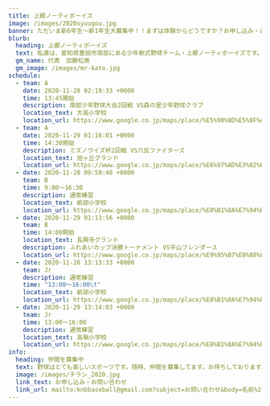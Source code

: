 ```yaml
---
title: 上郷ノーティボーイズ
image: /images/2020syuugou.jpg
banner: ただいま新6年生～新1年生大募集中！！まずは体験からどうですか？お申し込み・お問い合わせはお気軽にどうぞ！！
blurb:
  heading: 上郷ノーティボーイズ
  text: 私達は、愛知県豊田市南部にある少年軟式野球チーム・上郷ノーティボーイズです。野球を愛する少年・少女達の夢を育み、軟式野球を正しく指導し、体力向上と礼儀を養成します。また、親友同士の友情と交歓の場を与え、規則正しい明朗な少年・少女を育成することを目的としています。
  gm_name: 代表　加藤松男
  gm_image: /images/mr-kato.jpg
schedule:
  - team: A
    date: 2020-11-28 02:19:33 +0000
    time: 13:45開始
    description: 南部少年野球大会2回戦 VS森の里少年野球クラブ
    location_text: 大高小学校
    location_url: https://www.google.co.jp/maps/place/%E5%90%8D%E5%8F%A4%E5%B1%8B%E5%B8%82%E7%AB%8B%E5%A4%A7%E9%AB%98%E5%B0%8F%E5%AD%A6%E6%A0%A1/@35.0622073,136.9340661,17z/data=!3m1!4b1!4m5!3m4!1s0x60037c6748b9f463:0xd03792dcb63a3d7c!8m2!3d35.0622029!4d136.9362548
  - team: A
    date: 2020-11-29 01:16:01 +0000
    time: 14:30開始
    description: ミズノワイズ杯2回戦 VS六反ファイターズ
    location_text: 旭ヶ丘グランド
    location_url: https://www.google.co.jp/maps/place/%E6%97%AD%E3%82%B1%E4%B8%98%E3%82%B0%E3%83%A9%E3%82%A6%E3%83%B3%E3%83%89/@35.3025122,137.0412254,12z/data=!4m8!1m2!2m1!1z5pet44O25LiY44Kw44Op44Oz44OJ!3m4!1s0x60036f21b6a17db1:0x7b8106944b878f07!8m2!3d35.2292358!4d137.0407379
  - date: 2020-11-28 09:58:48 +0000
    team: B
    time: 9:00～16:30
    description: 通常練習
    location_text: 畝部小学校
    location_url: https://www.google.co.jp/maps/place/%E8%B1%8A%E7%94%B0%E5%B8%82%E7%AB%8B%E7%95%9D%E9%83%A8%E5%B0%8F%E5%AD%A6%E6%A0%A1/@35.0095267,137.1524732,17z/data=!3m1!4b1!4m5!3m4!1s0x6004a26a6914d7b7:0xd365640d7dd5027b!8m2!3d35.0095223!4d137.1546619
  - date: 2020-11-29 01:13:56 +0000
    team: B
    time: 14:00開始
    location_text: 長興寺グランド
    description: ふれあいカップ決勝トーナメント VS平山フレンダース
    location_url: https://www.google.co.jp/maps/place/%E9%95%B7%E8%88%88%E5%AF%BA%E3%82%B0%E3%83%A9%E3%83%B3%E3%83%89/@35.0664925,137.1729948,17z/data=!3m1!4b1!4m5!3m4!1s0x6004a1a809dc012d:0x89bf683aee04ef14!8m2!3d35.0664881!4d137.1751835%E7%95%9D%E9%83%A8%E5%B0%8F%E5%AD%A6%E6%A0%A1/@35.0095267,137.1524732,17z/data=!3m1!4b1!4m5!3m4!1s0x6004a26a6914d7b7:0xd365640d7dd5027b!8m2!3d35.0095223!4d137.1546619
  - date: 2020-11-28 13:13:33 +0000
    team: Jr
    description: 通常練習
    time: "13:00～16:00\t"
    location_text: 畝部小学校
    location_url: https://www.google.co.jp/maps/place/%E8%B1%8A%E7%94%B0%E5%B8%82%E7%AB%8B%E7%95%9D%E9%83%A8%E5%B0%8F%E5%AD%A6%E6%A0%A1/@35.0095267,137.1524732,17z/data=!3m1!4b1!4m5!3m4!1s0x6004a26a6914d7b7:0xd365640d7dd5027b!8m2!3d35.0095223!4d137.1546619
  - date: 2020-11-29 13:14:03 +0000
    team: Jr
    time: 13:00～16:00
    description: 通常練習
    location_text: 高嶺小学校
    location_url: https://www.google.co.jp/maps/place/%E8%B1%8A%E7%94%B0%E5%B8%82%E7%AB%8B%E9%AB%98%E5%B6%BA%E5%B0%8F%E5%AD%A6%E6%A0%A1/@35.0075107,137.1213073,17z/data=!3m1!4b1!4m5!3m4!1s0x600498b09c36b6b3:0x3eb6ffe6df2f4626!8m2!3d35.0075063!4d137.123496
info:
  heading: 仲間を募集中
  text: 野球はとても楽しいスポーツです。随時、仲間を募集してます。お待ちしております。
  image: /images/チラシ_2020.jpg
  link_text: お申し込み・お問い合わせ
  link_url: mailto:knbbaseball@gmail.com?subject=お問い合わせ&body=名前%20%3A%0D%0Aふりがな%20%3A%0D%0A電話%20%3A%0D%0A学校名%20%3A%0D%0A学年%20%3A%0D%0Aお問い合せ内容%20%3A（例、体験・見学・入団希望）
---
```

